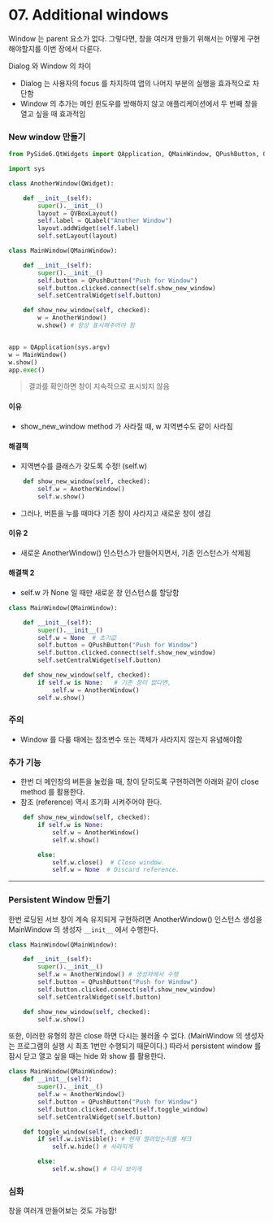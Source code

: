 # 07. Additional windows

Window 는 parent 요소가 없다. 그렇다면, 창을 여러개 만들기 위해서는 어떻게 구현해야할지를 이번 장에서 다룬다.

Dialog 와 Window 의 차이
- Dialog 는 사용자의 focus 를 차지하여 앱의 나머지 부분의 실행을 효과적으로 차단함
- Window 의 추가는 메인 윈도우를 방해하지 않고 애플리케이션에서 두 번째 창을 열고 싶을 때 효과적임

### New window 만들기

```python
from PySide6.QtWidgets import QApplication, QMainWindow, QPushButton, QLabel, QVBoxLayout, QWidget

import sys

class AnotherWindow(QWidget):

    def __init__(self):
        super().__init__()
        layout = QVBoxLayout()
        self.label = QLabel("Another Window")
        layout.addWidget(self.label)
        self.setLayout(layout)

class MainWindow(QMainWindow):

    def __init__(self):
        super().__init__()
        self.button = QPushButton("Push for Window")
        self.button.clicked.connect(self.show_new_window)
        self.setCentralWidget(self.button)

    def show_new_window(self, checked):
        w = AnotherWindow()
        w.show() # 항상 표시해주어야 함


app = QApplication(sys.argv)
w = MainWindow()
w.show()
app.exec()
```

> 결과를 확인하면 창이 지속적으로 표시되지 않음

#### 이유
- show_new_window method 가 사라질 때, w 지역변수도 같이 사라짐

#### 해결책
- 지역변수를 클래스가 갖도록 수정! (self.w)
```python
    def show_new_window(self, checked):
        self.w = AnotherWindow()
        self.w.show()
```

- 그러나, 버튼을 누를 때마다 기존 창이 사라지고 새로운 창이 생김

#### 이유 2
- 새로운 AnotherWindow() 인스턴스가 만들어지면서, 기존 인스턴스가 삭제됨

#### 해결책 2
- self.w 가 None 일 때만 새로운 창 인스턴스를 할당함

```python
class MainWindow(QMainWindow):

    def __init__(self):
        super().__init__()
        self.w = None  # 초기값
        self.button = QPushButton("Push for Window")
        self.button.clicked.connect(self.show_new_window)
        self.setCentralWidget(self.button)

    def show_new_window(self, checked):
        if self.w is None:   # 기존 창이 없다면,
            self.w = AnotherWindow()
        self.w.show()
```

### 주의
- Window 를 다룰 때에는 참조변수 또는 객체가 사라지지 않는지 유념해야함

### 추가 기능
- 한번 더 메인창의 버튼을 눌렀을 때, 창이 닫히도록 구현하려면 아래와 같이 close method 를 활용한다.
- 참조 (reference) 역시 초기화 시켜주어야 한다.

```python
    def show_new_window(self, checked):
        if self.w is None:
            self.w = AnotherWindow()
            self.w.show()

        else:
            self.w.close()  # Close window.
            self.w = None  # Discard reference.
```

---

### Persistent Window 만들기

한번 로딩된 서브 창이 계속 유지되게 구현하려면 AnotherWindow() 인스턴스 생성을 MainWindow 의 생성자 `__init__` 에서 수행한다.


```python
class MainWindow(QMainWindow):

    def __init__(self):
        super().__init__()
        self.w = AnotherWindow() # 생성자에서 수행
        self.button = QPushButton("Push for Window")
        self.button.clicked.connect(self.show_new_window)
        self.setCentralWidget(self.button)

    def show_new_window(self, checked):
        self.w.show()

```

또한, 이러한 유형의 창은 close 하면 다시는 불러올 수 없다. (MainWindow 의 생성자는 프로그램의 실행 시 최초 1번만 수행되기 때문이다.) 따라서 persistent window 를 잠시 닫고 열고 싶을 때는 hide 와 show 를 활용한다.

```python
class MainWindow(QMainWindow):
    def __init__(self):
        super().__init__()
        self.w = AnotherWindow()
        self.button = QPushButton("Push for Window")
        self.button.clicked.connect(self.toggle_window)
        self.setCentralWidget(self.button)

    def toggle_window(self, checked):
        if self.w.isVisible(): # 현재 열려있는지를 체크
            self.w.hide() # 사라지게

        else:
            self.w.show() # 다시 보이게 
```

### 심화

창을 여러개 만들어보는 것도 가능함!